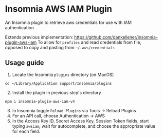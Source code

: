 # Insomnia AWS IAM Plugin

An Insomnia plugin to retrieve aws credentials for use with IAM authentication

Extends previous implementation: https://github.com/dankelleher/insomnia-plugin-aws-iam
To allow for `profiles` and read credentials from file, opposed to copy and pasting from `~/.aws/credentials`

## Usage guide

1. Locate the Insomnia `plugins` directory (on MacOS)
```
cd ~/Library/Application Support/Insomnia/plugins
```
2. Install the plugin in previous step's directory
```
npm i insomnia-plugin-aws-iam-v4
```
3. In Insomnia toggle `Reload Plugins` via Tools -> Reload Plugins
4. For an API call, choose Authentication -> AWS
5. In the Access Key ID, Secret Access Key, Session Token fields, start typing `awsiam`, wait for autocomplete, and choose the appropriate value for each field.


